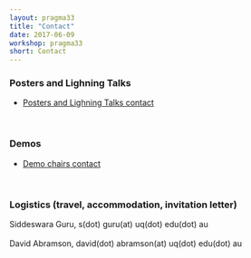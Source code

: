 ```yaml
---
layout: pragma33
title: "Contact"
date: 2017-06-09
workshop: pragma33
short: Contact
---
```


### Posters and Lighning Talks
* [Posters and Lighning Talks contact](http://www.pragma-grid.net/pragma33-callForPosters/)

<br>

### Demos
* [Demo chairs contact](http://www.pragma-grid.net/pragma33-callForDemos) 

<br>

### Logistics (travel, accommodation, invitation letter) 

 Siddeswara Guru, s(dot) guru(at) uq(dot) edu(dot) au <br/><br/>
 David Abramson, david(dot) abramson(at) uq(dot) edu(dot) au


